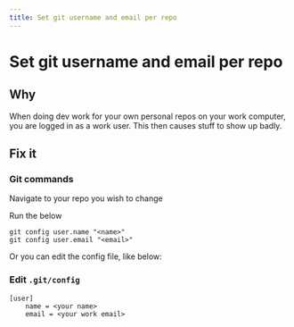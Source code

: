 ```yaml
---
title: Set git username and email per repo
---
```


# Set git username and email per repo

## Why

When doing dev work for your own personal repos on your work computer, you are logged in as a work user.
This then causes stuff to show up badly.

## Fix it

### Git commands

Navigate to your repo you wish to change

Run the below

```shell
git config user.name "<name>"
git config user.email "<email>"

```

Or you can edit the config file, like below:

### Edit `.git/config`

```text
[user]
    name = <your name>
    email = <your work email>

```
